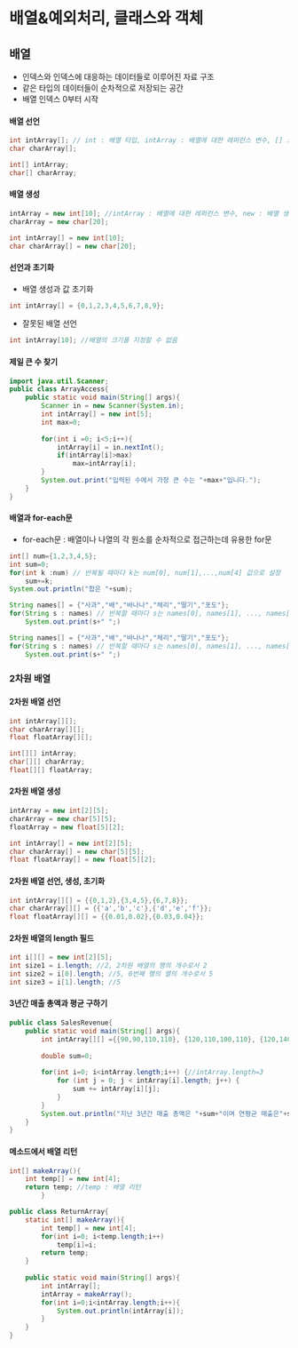 # 배열&예외처리, 클래스와 객체
## 배열
- 인덱스와 인덱스에 대응하는 데이터들로 이루어진 자료 구조
- 같은 타입의 데이터들이 순차적으로 저장되는 공간
- 배열 인덱스 0부터 시작


#### 배열 선언
```java
int intArray[]; // int : 배열 타입, intArray : 배열에 대한 레퍼런스 변수, [] : 배열 선언
char charArray[];
```

```java
int[] intArray;
char[] charArray;
```

#### 배열 생성
```java
intArray = new int[10]; //intArray : 배열에 대한 레퍼런스 변수, new : 배열 생성, int : 타입, [5] : 원소 개수
charArray = new char[20];
```

```java
int intArray[] = new int[10];
char charArray[] = new char[20];
```

#### 선언과 초기화
- 배열 생성과 값 초기화
```java
int intArray[] = {0,1,2,3,4,5,6,7,8,9};
```

- 잘못된 배열 선언
```java
int intArray[10]; //배열의 크기를 지정할 수 없음
```
#### 제일 큰 수 찾기
```java
import java.util.Scanner;
public class ArrayAccess{
    public static void main(String[] args){
        Scanner in = new Scanner(System.in);
        int intArray[] = new int[5];
        int max=0;
        
        for(int i =0; i<5;i++){
            intArray[i] = in.nextInt();
            if(intArray[i]>max)
                max=intArray[i];
        }
        System.out.print("입력된 수에서 가장 큰 수는 "+max+"입니다.");
    }
}
```

#### 배열과 for-each문
- for-each문 : 배열이나 나열의 각 원소를 순차적으로 접근하는데 유용한 for문
```java
int[] num={1,2,3,4,5};
int sum=0;
for(int k :num) // 반복될 때마다 k는 num[0], num[1],...,num[4] 값으로 설정
    sum+=k;
System.out.println("합은 "+sum);
```

```java
String names[] = {"사과","배","바나나","체리","딸기","포도"};
for(String s : names) // 반복할 때마다 s는 names[0], names[1], ..., names[5]로 설정
    System.out.print(s+" ";)
```

```java
String names[] = {"사과","배","바나나","체리","딸기","포도"};
for(String s : names) // 반복할 때마다 s는 names[0], names[1], ..., names[5]로 설정
    System.out.print(s+" ";)
```

### 2차원 배열
#### 2차원 배열 선언
```java
int intArray[][];
char charArray[][];
float floatArray[][];
```
```java
int[][] intArray;
char[][] charArray;
float[][] floatArray;
```

#### 2차원 배열 생성
```java
intArray = new int[2][5];
charArray = new char[5][5];
floatArray = new float[5][2];
```

```java
int intArray[] = new int[2][5];
char charArray[] = new char[5][5];
float floatArray[] = new float[5][2];
```

#### 2차원 배열 선언, 생성, 초기화
```java
int intArray[][] = {{0,1,2},{3,4,5},{6,7,8}};
char charArray[][] = {{'a','b','c'},{'d','e','f'}};
float floatArray[][] = {{0.01,0.02},{0.03,0.04}};
```

#### 2차원 배열의 length 필드
```java
int i[][] = new int[2][5];
int size1 = i.length; //2, 2차원 배열의 행의 개수로서 2
int size2 = i[0].length; //5, 0번째 행의 열의 개수로서 5
int size3 = i[1].length; //5
```

#### 3년간 매출 총액과 평균 구하기
```java
public class SalesRevenue{
    public static void main(String[] args){
        int intArray[][] ={{90,90,110,110}, {120,110,100,110}, {120,140,130,150}};
        
        double sum=0;
        
        for(int i=0; i<intArray.length;i++) {//intArray.length=3
            for (int j = 0; j < intArray[i].length; j++) {
                sum += intArray[i][j];
            }
        }
        System.out.println("지난 3년간 매출 총액은 "+sum+"이며 연평균 매출은"+sum/intArray.length+"입니다.");
    }
}
```

#### 메소드에서 배열 리턴
```java
int[] makeArray(){
    int temp[] = new int[4];
    return temp; //temp : 배열 리턴
        }
```

```java
public class ReturnArray{
    static int[] makeArray(){
        int temp[] = new int[4];
        for(int i=0; i<temp.length;i++)
            temp[i]=i;
        return temp;
    }
    
    public static void main(String[] args){
        int intArray[];
        intArray = makeArray();
        for(int i=0;i<intArray.length;i++){
            System.out.println(intArray[i]);
        }
    }
}
```
